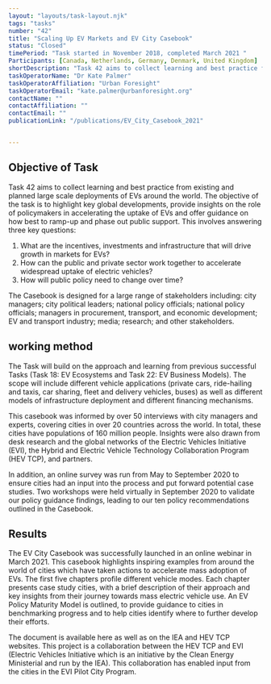 ```yaml
---
layout: "layouts/task-layout.njk"
tags: "tasks"
number: "42"
title: "Scaling Up EV Markets and EV City Casebook"
status: "Closed"
timePeriod: "Task started in November 2018, completed March 2021 "
Participants: [Canada, Netherlands, Germany, Denmark, United Kingdom]
shortDescription: "Task 42 aims to collect learning and best practice from existing and planned large scale deployments of EVs around the world. "
taskOperatorName: "Dr Kate Palmer"
taskOperatorAffiliation: "Urban Foresight"
taskOperatorEmail: "kate.palmer@urbanforesight.org"
contactName: ""
contactAffiliation: ""
contactEmail: ""
publicationLink: "/publications/EV_City_Casebook_2021"


---
```


## Objective of Task
Task 42 aims to collect learning and best practice from existing and planned large scale deployments of EVs around the world. The objective of the task is to highlight key global developments, provide insights on the role of policymakers in accelerating the uptake of EVs and offer guidance on how best to ramp-up and phase out public support. This involves answering three key questions:  

1. What are the incentives, investments and infrastructure that will drive growth in markets for EVs?  
2. How can the public and private sector work together to accelerate widespread uptake of electric vehicles?  
3. How will public policy need to change over time? 


The Casebook is designed for a large range of stakeholders including: city managers; city political leaders; national policy officials; national policy officials; managers in procurement, transport, and economic development; EV and transport industry; media; research; and other stakeholders. 

## working method
The Task will build on the approach and learning from previous successful Tasks (Task 18: EV Ecosystems and Task 22: EV Business Models). The scope will include different vehicle applications (private cars, ride-hailing and taxis, car sharing, fleet and delivery vehicles, buses) as well as different models of infrastructure deployment and different financing mechanisms.  

This casebook was informed by over 50 interviews with city managers and experts, covering cities in over 20 countries across the world. In total, these cities have populations of 160 million people. Insights were also drawn from desk research and the global networks of the Electric Vehicles Initiative (EVI), the Hybrid and Electric Vehicle Technology Collaboration Program (HEV TCP), and partners. 

In addition, an online survey was run from May to September 2020 to ensure cities had an input into the process and put forward potential case studies. Two workshops were held virtually in September 2020 to validate our policy guidance findings, leading to our ten policy recommendations outlined in the Casebook. 

## Results
The EV City Casebook was successfully launched in an online webinar in March 2021. This casebook highlights inspiring examples from around the world of cities which have taken actions to accelerate mass adoption of EVs. The first five chapters profile different vehicle modes. Each chapter presents case study cities, with a brief description of their approach and key insights from their journey towards mass electric vehicle use. An EV Policy Maturity Model is outlined, to provide guidance to cities in benchmarking progress and to help cities identify where to further develop their efforts. 

The document is available here as well as on the IEA and HEV TCP websites. This project is a collaboration between the HEV TCP and EVI (Electric Vehicles Initiative which is an initiative by the Clean Energy Ministerial and run by the IEA). This collaboration has enabled input from the cities in the EVI Pilot City Program. 